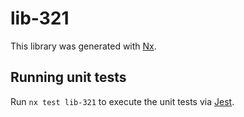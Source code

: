 # lib-321

This library was generated with [Nx](https://nx.dev).

## Running unit tests

Run `nx test lib-321` to execute the unit tests via [Jest](https://jestjs.io).
